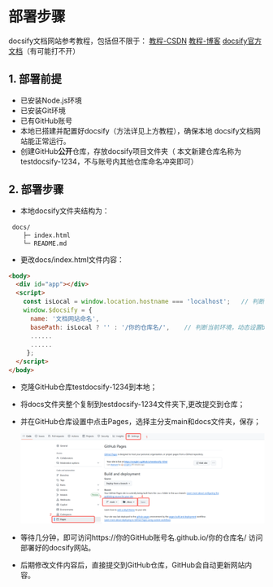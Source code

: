 # 部署步骤
docsify文档网站参考教程，包括但不限于： 
<a href="https://blog.csdn.net/gradfly/article/details/122739628"  alt="教程-CSDN" target="_blank">教程-CSDN</a>
<a href="https://www.cnblogs.com/xhemj/p/How-to-Use-Docsify.html#%E5%AE%98%E6%96%B9%E8%AF%B4%E6%98%8E" alt="教程-博客" target="_blank">教程-博客</a>
<a href=" https://docsify.js.org/#/zh-cn/" alt="docsify官方文档" target="_blank">docsify官方文档</a>（有可能打不开）

## 1. 部署前提
- 已安装Node.js环境 
- 已安装Git环境   
- 已有GitHub账号 
- 本地已搭建并配置好docsify（方法详见上方教程），确保本地 docsify文档网站能正常运行。
- 创建GitHub**公开**仓库，存放docsify项目文件夹（ 本文新建仓库名称为testdocsify-1234，不与账号内其他仓库命名冲突即可）
## 2. 部署步骤
+ 本地docsify文件夹结构为：
```plaintext
 docs/ 
	├─ index.html 
	└─ README.md
```
+ 更改docs/index.html文件内容：
```HTML
<body>
  <div id="app"></div>
  <script>
    const isLocal = window.location.hostname === 'localhost';   // 判断是否是本地环境
    window.$docsify = {
      name: '文档网站命名',
      basePath: isLocal ? '' : '/你的仓库名/',    // 判断当前环境，动态设置basepath，让文档在不同的环境中都能正确加载和显示
      ......
      ......
     };
  </script>
</body>
```

+ 克隆GitHub仓库testdocsify-1234到本地；
  
+ 将docs文件夹整个复制到testdocsify-1234文件夹下,更改提交到仓库；
  
+ 并在GitHub仓库设置中点击Pages，选择主分支main和docs文件夹，保存；

  <img src="../images/image.png" alt="克隆仓库"  />

+ 等待几分钟，即可访问https://你的GitHub账号名.github.io/你的仓库名/ 访问部署好的docsify网站。

+ 后期修改文件内容后，直接提交到GitHub仓库，GitHub会自动更新网站内容。
